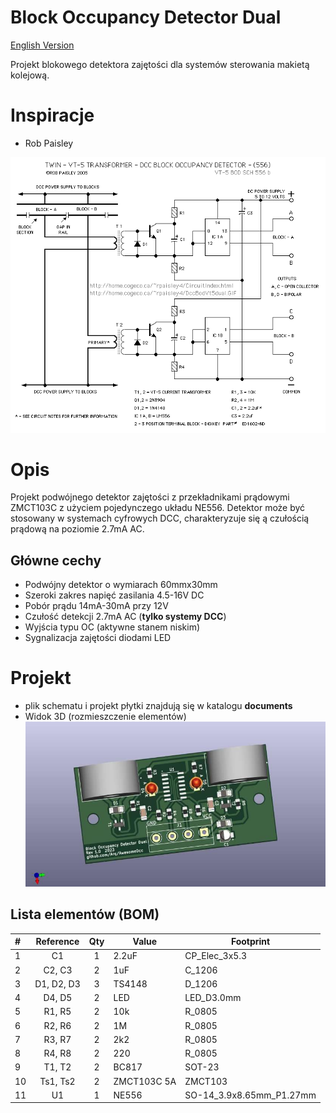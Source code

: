 # Block Occupancy Detector Dual
[English Version](README.md)

Projekt blokowego detektora zajętości dla systemów sterowania makietą kolejową.

# Inspiracje
* Rob Paisley
 
[//]: * (http://www.circuitous.ca/CircuitIndex.html) 
 
[//]: # (Rob Paisley non-existing page: http://home.cogeco.ca/~rpaisley4/CircuitIndex.html)
 
  ![DccBodVt5Dual_ne556.GIF](./documents/DccBodVt5Dual_ne556.GIF)
# Opis
Projekt podwójnego detektor zajętości z przekładnikami prądowymi ZMCT103C z użyciem pojedynczego układu NE556.
Detektor może być stosowany w systemach cyfrowych DCC, charakteryzuje się ą czułością prądową na poziomie 2.7mA AC. 

## Główne cechy
 * Podwójny detektor o wymiarach 60mmx30mm
 * Szeroki zakres napięć zasilania 4.5-16V DC
 * Pobór prądu 14mA-30mA przy 12V
 * Czułość detekcji  2.7mA AC (**tylko systemy DCC**)
 * Wyjścia typu OC (aktywne stanem niskim)
 * Sygnalizacja zajętości  diodami LED 
  
# Projekt
* plik schematu i projekt płytki znajdują się w katalogu **documents**
* Widok 3D (rozmieszczenie elementów)\
 ![3d View](./documents/BlockOccupancyDetectorDual.jpg)


## Lista elementów (BOM)
|#|Reference|Qty|Value|Footprint|
| :--- | :---: | :---: | --- | --- |
|1|C1|1|2.2uF|CP_Elec_3x5.3|
|2|C2, C3|2|1uF|C_1206|
|3|D1, D2, D3|3|TS4148|D_1206|
|4|D4, D5|2|LED|LED_D3.0mm|
|5|R1, R5|2|10k|R_0805|
|6|R2, R6|2|1M|R_0805|
|7|R3, R7|2|2k2|R_0805|
|8|R4, R8|2|220|R_0805|
|9|T1, T2|2|BC817|SOT-23|
|10|Ts1, Ts2|2|ZMCT103C 5A|ZMCT103|
|11|U1|1|NE556|SO-14_3.9x8.65mm_P1.27mm|

